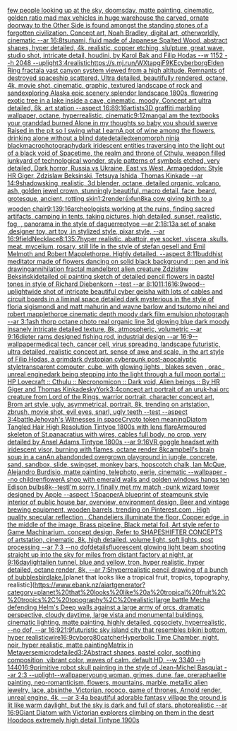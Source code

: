 [few people looking up at the sky, doomsday, matte painting, cinematic, golden ratio mad max vehicles in huge warehouse the carved, ornate doorway to the Other Side is found amongst the standing stones of a forgotten civilization. Concept art, Noah Bradley, digital art, otherworldly, cinematic --ar 16:8](https://www.ebank.nz/aiartgenerator?category=few%20people%20looking%20up%20at%20the%20sky%2C%20doomsday%2C%20matte%20painting%2C%20cinematic%2C%20golden%20ratio%20mad%20max%20vehicles%20in%20huge%20warehouse%20the%20carved%2C%20ornate%20doorway%20to%20the%20Other%20Side%20is%20found%20amongst%20the%20standing%20stones%20of%20a%20forgotten%20civilization.%20Concept%20art%2C%20Noah%20Bradley%2C%20digital%20art%2C%20otherworldly%2C%20cinematic%20--ar%2016%3A8)[tsunami, fluid made of Japanese Spalted Wood, abstract shapes, hyper detailed, 4k, realistic, copper etching, slulpture, great wave, studio shot, intricate detail, houdini, by Karol Bak and Filip Hodas --w 1152 --h 2048 --uplight](https://www.ebank.nz/aiartgenerator?category=tsunami%2C%20fluid%20made%20of%20Japanese%20Spalted%20Wood%2C%20abstract%20shapes%2C%20hyper%20detailed%2C%204k%2C%20realistic%2C%20copper%20etching%2C%20slulpture%2C%20great%20wave%2C%20studio%20shot%2C%20intricate%20detail%2C%20houdini%2C%20by%20Karol%20Bak%20and%20Filip%20Hodas%20--w%201152%20--h%202048%20--uplight)[3:4](https://www.ebank.nz/aiartgenerator?category=3%3A4)[realistic](https://www.ebank.nz/aiartgenerator?category=realistic)[<https://s.mj.run/WXtapgiF9KE>](https://www.ebank.nz/aiartgenerator?category=%3Chttps%3A//s.mj.run/WXtapgiF9KE%3E)[cyberborg](https://www.ebank.nz/aiartgenerator?category=cyberborg)[Elden Ring fractal](https://www.ebank.nz/aiartgenerator?category=Elden%20Ring%20fractal)[a vast canyon system viewed from a high altitude.  Remnants of destroyed spaceship scattered.  Ultra detailed, beautifully rendered, octane, 4k, movie shot, cinematic, graphic, textured landscape of rock and sand](https://www.ebank.nz/aiartgenerator?category=a%20vast%20canyon%20system%20viewed%20from%20a%20high%20altitude.%20%20Remnants%20of%20destroyed%20spaceship%20scattered.%20%20Ultra%20detailed%2C%20beautifully%20rendered%2C%20octane%2C%204k%2C%20movie%20shot%2C%20cinematic%2C%20graphic%2C%20textured%20landscape%20of%20rock%20and%20sand)[exploring Alaska epic scenery splendor landscape 1800s, flowering exotic tree in a lake inside a cave, cinematic, moody, Concept art ultra detailed, 8k, art station --aspect 16:8](https://www.ebank.nz/aiartgenerator?category=exploring%20Alaska%20epic%20scenery%20splendor%20landscape%201800s%2C%20flowering%20exotic%20tree%20in%20a%20lake%20inside%20a%20cave%2C%20cinematic%2C%20moody%2C%20Concept%20art%20ultra%20detailed%2C%208k%2C%20art%20station%20--aspect%2016%3A8)[9:16](https://www.ebank.nz/aiartgenerator?category=9%3A16)[artists](https://www.ebank.nz/aiartgenerator?category=artists)[3D graffiti marbling wallpaper, octane, hyperrealistic, cinematic](https://www.ebank.nz/aiartgenerator?category=3D%20graffiti%20marbling%20wallpaper%2C%20octane%2C%20hyperrealistic%2C%20cinematic)[9:12](https://www.ebank.nz/aiartgenerator?category=9%3A12)[manga](https://www.ebank.nz/aiartgenerator?category=manga)[I am the textbooks your granddad burned Alone in my thoughts so baby you should swerve Raised in the pit so I swing what I earn](https://www.ebank.nz/aiartgenerator?category=I%20am%20the%20textbooks%20your%20granddad%20burned%20Alone%20in%20my%20thoughts%20so%20baby%20you%20should%20swerve%20Raised%20in%20the%20pit%20so%20I%20swing%20what%20I%20earn)[A pot of wine among the flowers, drinking alone without a blind date](https://www.ebank.nz/aiartgenerator?category=A%20pot%20of%20wine%20among%20the%20flowers%2C%20drinking%20alone%20without%20a%20blind%20date)[detailed](https://www.ebank.nz/aiartgenerator?category=detailed)[xenomorph ninja black](https://www.ebank.nz/aiartgenerator?category=xenomorph%20ninja%20black)[macrophotography](https://www.ebank.nz/aiartgenerator?category=macrophotography)[dark iridescent entities traversing into the light out of a black void of Spacetime, the realm and throne of Cthulu, weapon filled junkyard of technological wonder, style patterns of symbols etched, very detailed, Dark horror, Russia vs Ukraine, East vs West, Armageddon: Style HR Giger, Zdzislaw Beksinski, Tetsuya Ishida, Thomas Kinkade --ar 14:9](https://www.ebank.nz/aiartgenerator?category=dark%20iridescent%20entities%20traversing%20into%20the%20light%20out%20of%20a%20black%20void%20of%20Spacetime%2C%20the%20realm%20and%20throne%20of%20Cthulu%2C%20weapon%20filled%20junkyard%20of%20technological%20wonder%2C%20style%20patterns%20of%20symbols%20etched%2C%20very%20detailed%2C%20Dark%20horror%2C%20Russia%20vs%20Ukraine%2C%20East%20vs%20West%2C%20Armageddon%3A%20Style%20HR%20Giger%2C%20Zdzislaw%20Beksinski%2C%20Tetsuya%20Ishida%2C%20Thomas%20Kinkade%20--ar%2014%3A9)[shadows](https://www.ebank.nz/aiartgenerator?category=shadows)[king, realistic, 3d blender, octane, detailed organic, volcano, ash, golden jewel crown, stunningly beautiful, macro detail, face, beard, grotesque, ancient, rotting skin](https://www.ebank.nz/aiartgenerator?category=king%2C%20realistic%2C%203d%20blender%2C%20octane%2C%20detailed%20organic%2C%20volcano%2C%20ash%2C%20golden%20jewel%20crown%2C%20stunningly%20beautiful%2C%20macro%20detail%2C%20face%2C%20beard%2C%20grotesque%2C%20ancient%2C%20rotting%20skin)[1:2](https://www.ebank.nz/aiartgenerator?category=1%3A2)[render](https://www.ebank.nz/aiartgenerator?category=render)[👍](https://www.ebank.nz/aiartgenerator?category=%F0%9F%91%8D)[fun](https://www.ebank.nz/aiartgenerator?category=fun)[8k](https://www.ebank.nz/aiartgenerator?category=8k)[a cow giving birth to a wooden chair](https://www.ebank.nz/aiartgenerator?category=a%20cow%20giving%20birth%20to%20a%20wooden%20chair)[9:13](https://www.ebank.nz/aiartgenerator?category=9%3A13)[9:16](https://www.ebank.nz/aiartgenerator?category=9%3A16)[archeologists working at the ruins, finding sacred artifacts, camping in tents, taking pictures, high detailed, sunset, realistic, fog, , panorama in the style of daguerreotype ––ar 2:1](https://www.ebank.nz/aiartgenerator?category=archeologists%20working%20at%20the%20ruins%2C%20finding%20sacred%20artifacts%2C%20camping%20in%20tents%2C%20taking%20pictures%2C%20high%20detailed%2C%20sunset%2C%20realistic%2C%20fog%2C%20%2C%20panorama%20in%20the%20style%20of%20daguerreotype%20%E2%80%93%E2%80%93ar%202%3A1)[8:13](https://www.ebank.nz/aiartgenerator?category=8%3A13)[a set of snake ,designer toy, art toy ,in stylized style, pixar style, --ar 16:9](https://www.ebank.nz/aiartgenerator?category=a%20set%20of%20snake%20%2Cdesigner%20toy%2C%20art%20toy%20%2Cin%20stylized%20style%2C%20pixar%20style%2C%20--ar%2016%3A9)[field](https://www.ebank.nz/aiartgenerator?category=field)[Necklace](https://www.ebank.nz/aiartgenerator?category=Necklace)[8:13](https://www.ebank.nz/aiartgenerator?category=8%3A13)[5:7](https://www.ebank.nz/aiartgenerator?category=5%3A7)[hyper realistic, abattoir, eye socket, viscera, skulls, meat, mycelium, rosary, still life in the style of stefan gesell and  Emil Melmoth and Robert Mapplethorpe. Highly detailed.  --aspect 8:11](https://www.ebank.nz/aiartgenerator?category=hyper%20realistic%2C%20abattoir%2C%20eye%20socket%2C%20viscera%2C%20skulls%2C%20meat%2C%20mycelium%2C%20rosary%2C%20still%20life%20in%20the%20style%20of%20stefan%20gesell%20and%20%20Emil%20Melmoth%20and%20Robert%20Mapplethorpe.%20Highly%20detailed.%20%20--aspect%208%3A11)[buddhist meditator made of flowers dancing on solid black background :: pen and ink drawing](https://www.ebank.nz/aiartgenerator?category=buddhist%20meditator%20made%20of%20flowers%20dancing%20on%20solid%20black%20background%20%3A%3A%20pen%20and%20ink%20drawing)[annihilation fractal mandelbrot alien creature Zdzisław Beksiński](https://www.ebank.nz/aiartgenerator?category=annihilation%20fractal%20mandelbrot%20alien%20creature%20Zdzis%C5%82aw%20Beksi%C5%84ski)[detailed oil painting sketch of detailed pencil flowers in pastel tones in style of Richard Diebenkorn  --test --ar 8:10](https://www.ebank.nz/aiartgenerator?category=detailed%20oil%20painting%20sketch%20of%20detailed%20pencil%20flowers%20in%20pastel%20tones%20in%20style%20of%20Richard%20Diebenkorn%20%20--test%20--ar%208%3A10)[](https://www.ebank.nz/aiartgenerator?category=)[11:16](https://www.ebank.nz/aiartgenerator?category=11%3A16)[16:9](https://www.ebank.nz/aiartgenerator?category=16%3A9)[wood](https://www.ebank.nz/aiartgenerator?category=wood)[--uplight](https://www.ebank.nz/aiartgenerator?category=--uplight)[wide shot of intricate beautiful cyber geisha with lots of cables and circuit boards in a liminal space detailed dark mysterious in the style of floria sigismondi and matt mahurin and wayne barlow and tsutomo nihei and robert mapplethorpe cinematic depth moody dark film emulsion photograph --ar 3:1](https://www.ebank.nz/aiartgenerator?category=wide%20shot%20of%20intricate%20beautiful%20cyber%20geisha%20with%20lots%20of%20cables%20and%20circuit%20boards%20in%20a%20liminal%20space%20detailed%20dark%20mysterious%20in%20the%20style%20of%20floria%20sigismondi%20and%20matt%20mahurin%20and%20wayne%20barlow%20and%20tsutomo%20nihei%20and%20robert%20mapplethorpe%20cinematic%20depth%20moody%20dark%20film%20emulsion%20photograph%20--ar%203%3A1)[ash thorp octane photo real organic line 3d glowing blue dark moody insanely intricate detailed texture, 8k, atmospheric, volumetric --ar 9:16](https://www.ebank.nz/aiartgenerator?category=ash%20thorp%20octane%20photo%20real%20organic%20line%203d%20glowing%20blue%20dark%20moody%20insanely%20intricate%20detailed%20texture%2C%208k%2C%20atmospheric%2C%20volumetric%20--ar%209%3A16)[dieter rams designed fishing rod, industrial design --ar 16:9](https://www.ebank.nz/aiartgenerator?category=dieter%20rams%20designed%20fishing%20rod%2C%20industrial%20design%20--ar%2016%3A9)[--wallpaper](https://www.ebank.nz/aiartgenerator?category=--wallpaper)[medical tech, cancer cell, virus spreading, landscape futuristic, ultra detailed, realistic concept art. sense of awe and scale, in the art style of Filip Hodas, a grimdark dystopian cyberpunk post-apocalyptic style](https://www.ebank.nz/aiartgenerator?category=medical%20tech%2C%20cancer%20cell%2C%20virus%20spreading%2C%20landscape%20futuristic%2C%20ultra%20detailed%2C%20realistic%20concept%20art.%20sense%20of%20awe%20and%20scale%2C%20in%20the%20art%20style%20of%20Filip%20Hodas%2C%20a%20grimdark%20dystopian%20cyberpunk%20post-apocalyptic%20style)[transparent computer, cube, with glowing lights , blakes seven , orac , unreal engine](https://www.ebank.nz/aiartgenerator?category=transparent%20computer%2C%20cube%2C%20with%20glowing%20lights%20%2C%20blakes%20seven%20%2C%20orac%20%2C%20unreal%20engine)[dark being stepping into the light through a full moon portal :: HP Lovecraft :: Cthulu :: Necronomicon :: Dark void, Alien beings :: By HR Giger and Thomas Kinkade](https://www.ebank.nz/aiartgenerator?category=dark%20being%20stepping%20into%20the%20light%20through%20a%20full%20moon%20portal%20%3A%3A%20HP%20Lovecraft%20%3A%3A%20Cthulu%20%3A%3A%20Necronomicon%20%3A%3A%20Dark%20void%2C%20Alien%20beings%20%3A%3A%20By%20HR%20Giger%20and%20Thomas%20Kinkade)[sky](https://www.ebank.nz/aiartgenerator?category=sky)[York](https://www.ebank.nz/aiartgenerator?category=York)[3:4](https://www.ebank.nz/aiartgenerator?category=3%3A4)[concept art portrait of an uruk-hai orc creature from Lord of the Rings, warrior portrait, character concept art, Brom art style, ugly, asymmetrical, portrait, 8k, trending on artstation, zbrush, movie shot, evil eyes, snarl, ugly teeth --test --aspect 3:4](https://www.ebank.nz/aiartgenerator?category=concept%20art%20portrait%20of%20an%20uruk-hai%20orc%20creature%20from%20Lord%20of%20the%20Rings%2C%20warrior%20portrait%2C%20character%20concept%20art%2C%20Brom%20art%20style%2C%20ugly%2C%20asymmetrical%2C%20portrait%2C%208k%2C%20trending%20on%20artstation%2C%20zbrush%2C%20movie%20shot%2C%20evil%20eyes%2C%20snarl%2C%20ugly%20teeth%20--test%20--aspect%203%3A4)[battle](https://www.ebank.nz/aiartgenerator?category=battle)[Jehovah's Witnesses in space](https://www.ebank.nz/aiartgenerator?category=Jehovah%27s%20Witnesses%20in%20space)[Crypto token meaning](https://www.ebank.nz/aiartgenerator?category=Crypto%20token%20meaning)[Diatom Tangled Hair High Resolution Tintype 1800s with lens flare](https://www.ebank.nz/aiartgenerator?category=Diatom%20Tangled%20Hair%20High%20Resolution%20Tintype%201800s%20with%20lens%20flare)[Armoured skeleton of St.panacratius with wires,  cables full body, no crop, very detailed by Ansel Adams Tintype 1800s --ar  9:16](https://www.ebank.nz/aiartgenerator?category=Armoured%20skeleton%20of%20St.panacratius%20with%20wires%2C%20%20cables%20full%20body%2C%20no%20crop%2C%20very%20detailed%20by%20Ansel%20Adams%20Tintype%201800s%20--ar%20%209%3A16)[VR goggle headset with iridescent visor, burning with flames, octane render 8k](https://www.ebank.nz/aiartgenerator?category=VR%20goggle%20headset%20with%20iridescent%20visor%2C%20burning%20with%20flames%2C%20octane%20render%208k)[campbell's brain soup in a can](https://www.ebank.nz/aiartgenerator?category=campbell%27s%20brain%20soup%20in%20a%20can)[An abandonded overgrown playground in jungle, concrete, sand, sandbox, slide, swingset, monkey bars, hopscotch chalk, Ian McQue, Alejandro Burdisio, matte painting, telephoto, eerie, cinematic --wallpaper --no children](https://www.ebank.nz/aiartgenerator?category=An%20abandonded%20overgrown%20playground%20in%20jungle%2C%20concrete%2C%20sand%2C%20sandbox%2C%20slide%2C%20swingset%2C%20monkey%20bars%2C%20hopscotch%20chalk%2C%20Ian%20McQue%2C%20Alejandro%20Burdisio%2C%20matte%20painting%2C%20telephoto%2C%20eerie%2C%20cinematic%20--wallpaper%20--no%20children)[flower](https://www.ebank.nz/aiartgenerator?category=flower)[A shop with emerald walls and golden windows hangs ten Edison bulbs](https://www.ebank.nz/aiartgenerator?category=A%20shop%20with%20emerald%20walls%20and%20golden%20windows%20hangs%20ten%20Edison%20bulbs)[8k](https://www.ebank.nz/aiartgenerator?category=8k)[--test](https://www.ebank.nz/aiartgenerator?category=--test)[I'm sorry. I finally met my match -](https://www.ebank.nz/aiartgenerator?category=I%27m%20sorry.%20I%20finally%20met%20my%20match%20-)[punk wizard tower designed by Apple --aspect 1:5](https://www.ebank.nz/aiartgenerator?category=punk%20wizard%20tower%20designed%20by%20Apple%20--aspect%201%3A5)[papper](https://www.ebank.nz/aiartgenerator?category=papper)[A blueprint of steampunk style interior of public house bar,  overview, environment  design,  Beer and vintage brewing equipment, wooden barrels,  trending on Pinterest.com  , High quality specular reflection ,  Chandeliers illuminate the floor, Copper  edge, in the middle of the image, Brass pipeline,  Black metal foil,  Art style refer to Game Machinarium.  concept design, Refer to SHAPESHIFTER CONCEPTS  of artstation, cinematic,  8k, high detailed,  volume light,  soft lights,  post processing    --ar 7:3   --no dof](https://www.ebank.nz/aiartgenerator?category=A%20blueprint%20of%20steampunk%20style%20interior%20of%20public%20house%20bar%2C%20%20overview%2C%20environment%20%20design%2C%20%20Beer%20and%20vintage%20brewing%20equipment%2C%20wooden%20barrels%2C%20%20trending%20on%20Pinterest.com%20%20%2C%20High%20quality%20specular%20reflection%20%2C%20%20Chandeliers%20illuminate%20the%20floor%2C%20Copper%20%20edge%2C%20in%20the%20middle%20of%20the%20image%2C%20Brass%20pipeline%2C%20%20Black%20metal%20foil%2C%20%20Art%20style%20refer%20to%20Game%20Machinarium.%20%20concept%20design%2C%20Refer%20to%20SHAPESHIFTER%20CONCEPTS%20%20of%20artstation%2C%20cinematic%2C%20%208k%2C%20high%20detailed%2C%20%20volume%20light%2C%20%20soft%20lights%2C%20%20post%20processing%20%20%20%20--ar%207%3A3%20%20%20--no%20dof)[details](https://www.ebank.nz/aiartgenerator?category=details)[fluorescent glowing light beam shooting straight up into the sky for miles from distant factory at night, ar 9:16](https://www.ebank.nz/aiartgenerator?category=fluorescent%20glowing%20light%20beam%20shooting%20straight%20up%20into%20the%20sky%20for%20miles%20from%20distant%20factory%20at%20night%2C%20ar%209%3A16)[daylight](https://www.ebank.nz/aiartgenerator?category=daylight)[alien tunnel, blue and yellow, tron, hyper realistic, hyper detailed, octane render, 8k, --ar 7:5](https://www.ebank.nz/aiartgenerator?category=alien%20tunnel%2C%20blue%20and%20yellow%2C%20tron%2C%20hyper%20realistic%2C%20hyper%20detailed%2C%20octane%20render%2C%208k%2C%20--ar%207%3A5)[hyperrealistic pencil drawing of a bunch of bubbles](https://www.ebank.nz/aiartgenerator?category=hyperrealistic%20pencil%20drawing%20of%20a%20bunch%20of%20bubbles)[bird](https://www.ebank.nz/aiartgenerator?category=bird)[lake.](https://www.ebank.nz/aiartgenerator?category=lake.)[planet that looks like a tropical fruit, tropics, topography, realistic](https://www.ebank.nz/aiartgenerator?category=planet%20that%20looks%20like%20a%20tropical%20fruit%2C%20tropics%2C%20topography%2C%20realistic)[large battle Mecha defending Helm's Deep walls against a large army of orcs, dramatic perspective, cloudy daytime, large vista and monumental buildings, cinematic lighting, matte painting, highly detailed, cgsociety, hyperrealistic, --no dof, --ar 16:9](https://www.ebank.nz/aiartgenerator?category=large%20battle%20Mecha%20defending%20Helm%27s%20Deep%20walls%20against%20a%20large%20army%20of%20orcs%2C%20dramatic%20perspective%2C%20cloudy%20daytime%2C%20large%20vista%20and%20monumental%20buildings%2C%20cinematic%20lighting%2C%20matte%20painting%2C%20highly%20detailed%2C%20cgsociety%2C%20hyperrealistic%2C%20--no%20dof%2C%20--ar%2016%3A9)[21:9](https://www.ebank.nz/aiartgenerator?category=21%3A9)[futuristic sky island city that resembles bikini bottom, hyper realistic](https://www.ebank.nz/aiartgenerator?category=futuristic%20sky%20island%20city%20that%20resembles%20bikini%20bottom%2C%20hyper%20realistic)[wire](https://www.ebank.nz/aiartgenerator?category=wire)[16:9](https://www.ebank.nz/aiartgenerator?category=16%3A9)[cyborg](https://www.ebank.nz/aiartgenerator?category=cyborg)[80](https://www.ebank.nz/aiartgenerator?category=80)[catcher](https://www.ebank.nz/aiartgenerator?category=catcher)[Hyperbolic Time Chamber, night, noir, hyper realistic, matte painting](https://www.ebank.nz/aiartgenerator?category=Hyperbolic%20Time%20Chamber%2C%20night%2C%20noir%2C%20hyper%20realistic%2C%20matte%20painting)[Matrix in Metaverse](https://www.ebank.nz/aiartgenerator?category=Matrix%20in%20Metaverse)[microdetailed](https://www.ebank.nz/aiartgenerator?category=microdetailed)[3:2](https://www.ebank.nz/aiartgenerator?category=3%3A2)[Abstract shapes, pastel color, soothing composition, vibrant color, waves of calm. default HD, --w 3340 --h 1440](https://www.ebank.nz/aiartgenerator?category=Abstract%20shapes%2C%20pastel%20color%2C%20soothing%20composition%2C%20vibrant%20color%2C%20waves%20of%20calm.%20default%20HD%2C%20--w%203340%20--h%201440)[16:9](https://www.ebank.nz/aiartgenerator?category=16%3A9)[primitive robot skull painting in the style of Jean-Michel Basquiat --ar 2:3 --uplight](https://www.ebank.nz/aiartgenerator?category=primitive%20robot%20skull%20painting%20in%20the%20style%20of%20Jean-Michel%20Basquiat%20--ar%202%3A3%20--uplight)[--wallpaper](https://www.ebank.nz/aiartgenerator?category=--wallpaper)[young woman, grimes, dune, fae, preraphaelite painting, neo-romanticism, flowers, mountains, marble, metallic alien jewelry, lace, absinthe, Victorian, rococo, game of thrones, Arnold render, unreal engine, 4k, —ar 3:4](https://www.ebank.nz/aiartgenerator?category=young%20woman%2C%20grimes%2C%20dune%2C%20fae%2C%20preraphaelite%20painting%2C%20neo-romanticism%2C%20flowers%2C%20mountains%2C%20marble%2C%20metallic%20alien%20jewelry%2C%20lace%2C%20absinthe%2C%20Victorian%2C%20rococo%2C%20game%20of%20thrones%2C%20Arnold%20render%2C%20unreal%20engine%2C%204k%2C%20%E2%80%94ar%203%3A4)[a beautiful adorable fantasy village the ground is lit like warm daylight, but the sky is dark and full of stars. photorealistic --ar 16:9](https://www.ebank.nz/aiartgenerator?category=a%20beautiful%20adorable%20fantasy%20village%20the%20ground%20is%20lit%20like%20warm%20daylight%2C%20but%20the%20sky%20is%20dark%20and%20full%20of%20stars.%20photorealistic%20--ar%2016%3A9)[Giant Diatom with Victorian explorers climbing on them in the desrt Hoodoos extremely high detail Tintype 1900s](https://www.ebank.nz/aiartgenerator?category=Giant%20Diatom%20with%20Victorian%20explorers%20climbing%20on%20them%20in%20the%20desrt%20Hoodoos%20extremely%20high%20detail%20Tintype%201900s)